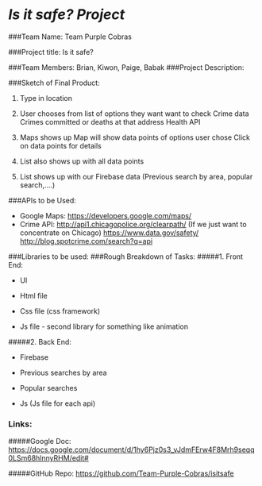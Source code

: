 # _**Is it safe? Project**_

###Team Name: 
Team Purple Cobras

###Project title: 
Is it safe?

###Team Members: 
Brian, Kiwon, Paige, Babak
###Project Description:

###Sketch of Final Product:
1. Type in location

2. User chooses from list of options they want want to check
Crime data
Crimes committed or deaths at that address
Health API

3. Maps shows up
Map will show data points of options user chose
Click on data points for details 

4. List also shows up with all data points 

5. List shows up with our Firebase data (Previous search by area, popular search,....)

###APIs to be Used:

- Google Maps: https://developers.google.com/maps/
- Crime API: 
http://api1.chicagopolice.org/clearpath/ (If we just want to concentrate on Chicago)
https://www.data.gov/safety/
http://blog.spotcrime.com/search?q=api

###Libraries to be used:
###Rough Breakdown of Tasks:
#####1. Front End:

* UI

* Html file

* Css file (css framework)

* Js file - second library for something like animation

#####2. Back End:

* Firebase

* Previous searches by area

* Popular searches

* Js (Js file for each api)

### Links:
#####Google Doc: 
https://docs.google.com/document/d/1hy6Pjz0s3_vJdmFErw4F8Mrh9seqq0LSm68hlnnyRHM/edit#

#####GitHub Repo: 
https://github.com/Team-Purple-Cobras/isitsafe